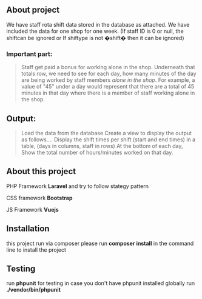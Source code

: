 ## About project 

We have staff rota shift data stored in the database as attached. We have included the data for one shop for one week. (If staff ID is 0 or null, the shiftcan be ignored or If shiftype is not �shift� then it can be ignored) 

### Important part:
>Staff get paid a bonus for working alone in the shop. 
Underneath that totals row, we need to see for each day, how many minutes of the day are being worked by staff members *alone in the shop*.
For example, a value of "45" under a day would represent that there are a total of 45 minutes in that day where there is a member of staff working alone in the shop.

## Output:
>Load the data from the database
Create a view to display the output as follows....
Display the shift times per shift (start and end times) in a table, (days in columns, staff in rows)
At the bottom of each day, Show the total number of hours/minutes worked on that day.
## About this project
PHP Framework **Laravel** and try to follow stategy pattern

CSS framework **Bootstrap**
  
JS Framework **Vuejs**  

## Installation
this project run via composer please run **composer install** in the command line to install the project

## Testing 
run **phpunit** for testing in case you don't have phpunit installed globally run **./vendor/bin/phpunit**
